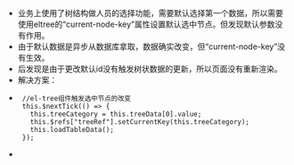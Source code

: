 - 业务上使用了树结构做人员的选择功能，需要默认选择第一个数据，所以需要使用eltree的“current-node-key”属性设置默认选中节点。但发现默认参数没有作用。
- 由于默认数据是异步从数据库拿取，数据确实改变，但“current-node-key”没有生效。
- 后发现是由于更改默认id没有触发树状数据的更新，所以页面没有重新渲染。
- 解决方案：
- ```
   //el-tree组件触发选中节点的改变
   this.$nextTick(() => {
     this.treeCategory = this.treeData[0].value;
     this.$refs["treeRef"].setCurrentKey(this.treeCategory);
     this.loadTableData();
   });
  ```
-